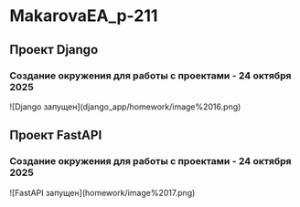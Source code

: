 <h1>MakarovaEA_p-211</h1>

<h2>Проект Django</h2>
<h3>Создание окружения для работы с проектами - 24 октября 2025</h3>
![Django запущен](django_app/homework/image%2016.png)


<h2>Проект FastAPI</h2>
<h3>Создание окружения для работы с проектами - 24 октября 2025</h3>
![FastAPI запущен](homework/image%2017.png)

